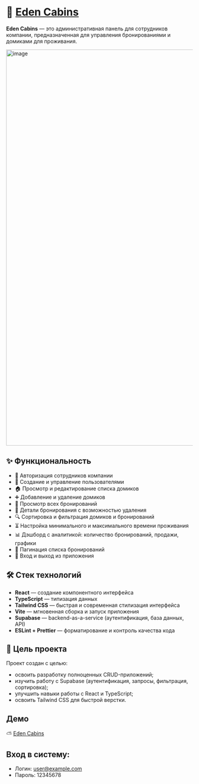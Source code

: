 # 🏡 [Eden Cabins](https://eden-cabins.vercel.app/)

**Eden Cabins** — это административная панель для сотрудников компании, предназначенная для управления бронированиями и домиками для проживания.

<img width="1886" height="1066" alt="image" src="https://github.com/user-attachments/assets/3987ff77-45eb-4b46-bf03-dc191e9c2cbd" />


## ✨ Функциональность

- 🔐 Авторизация сотрудников компании
- 👥 Создание и управление пользователями
- 🏠 Просмотр и редактирование списка домиков
- ➕ Добавление и удаление домиков
- 📅 Просмотр всех бронирований
- 🧭 Детали бронирования с возможностью удаления
- 🔍 Сортировка и фильтрация домиков и бронирований
- ⏳ Настройка минимального и максимального времени проживания
- 📊 Дэшборд с аналитикой: количество бронирований, продажи, графики
- 📑 Пагинация списка бронирований
- 🚪 Вход и выход из приложения

## 🛠️ Стек технологий

- **React** — создание компонентного интерфейса
- **TypeScript** — типизация данных
- **Tailwind CSS** — быстрая и современная стилизация интерфейса
- **Vite** — мгновенная сборка и запуск приложения
- **Supabase** — backend-as-a-service (аутентификация, база данных, API)
- **ESLint + Prettier** — форматирование и контроль качества кода

## 🎯 Цель проекта

Проект создан с целью:

- освоить разработку полноценных CRUD-приложений;
- изучить работу с Supabase (аутентификация, запросы, фильтрация, сортировка);
- улучшить навыки работы с React и TypeScript;
- освоить Tailwind CSS для быстрой верстки.

## Демо

⛅ [Eden Cabins](https://eden-cabins.vercel.app/)

## Вход в систему:

- Логин: user@example.com
- Пароль: 12345678
